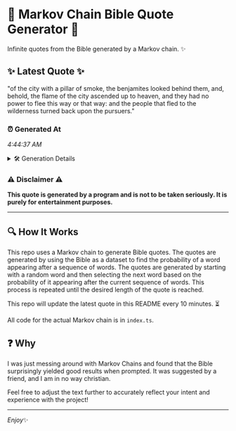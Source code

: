 # 📖 Markov Chain Bible Quote Generator 📖

Infinite quotes from the Bible generated by a Markov chain. ✨

## ✨ Latest Quote ✨
"of the city with a pillar of smoke, the benjamites looked behind them, and, behold, the flame of the city ascended up to heaven, and they had no power to flee this way or that way: and the people that fled to the wilderness turned back upon the pursuers."

### ⏰ Generated At
*4:44:37 AM*

<details>
    <summary>🛠️ Generation Details</summary>
    <p>
        <strong>🌱 Seed:</strong> of<br>
        <strong>🔄 Iterations:</strong> 48<br>
        <strong>📜 Context History:</strong><br>[ of ]: the<br>[ of, the ]: city<br>[ of, the, city ]: with<br>[ of, the, city, with ]: a<br>[ of, the, city, with, a ]: pillar<br>[ of, the, city, with, a, pillar ]: of<br>[ the, city, with, a, pillar, of ]: smoke,<br>[ city, with, a, pillar, of, smoke, ]: the<br>[ with, a, pillar, of, smoke,, the ]: benjamites<br>[ a, pillar, of, smoke,, the, benjamites ]: looked<br>[ pillar, of, smoke,, the, benjamites, looked ]: behind<br>[ of, smoke,, the, benjamites, looked, behind ]: them,<br>[ smoke,, the, benjamites, looked, behind, them, ]: and,<br>[ the, benjamites, looked, behind, them,, and, ]: behold,<br>[ benjamites, looked, behind, them,, and,, behold, ]: the<br>[ looked, behind, them,, and,, behold,, the ]: flame<br>[ behind, them,, and,, behold,, the, flame ]: of<br>[ them,, and,, behold,, the, flame, of ]: the<br>[ and,, behold,, the, flame, of, the ]: city<br>[ behold,, the, flame, of, the, city ]: ascended<br>[ the, flame, of, the, city, ascended ]: up<br>[ flame, of, the, city, ascended, up ]: to<br>[ of, the, city, ascended, up, to ]: heaven,<br>[ the, city, ascended, up, to, heaven, ]: and<br>[ city, ascended, up, to, heaven,, and ]: they<br>[ ascended, up, to, heaven,, and, they ]: had<br>[ up, to, heaven,, and, they, had ]: no<br>[ to, heaven,, and, they, had, no ]: power<br>[ heaven,, and, they, had, no, power ]: to<br>[ and, they, had, no, power, to ]: flee<br>[ they, had, no, power, to, flee ]: this<br>[ had, no, power, to, flee, this ]: way<br>[ no, power, to, flee, this, way ]: or<br>[ power, to, flee, this, way, or ]: that<br>[ to, flee, this, way, or, that ]: way:<br>[ flee, this, way, or, that, way: ]: and<br>[ this, way, or, that, way:, and ]: the<br>[ way, or, that, way:, and, the ]: people<br>[ or, that, way:, and, the, people ]: that<br>[ that, way:, and, the, people, that ]: fled<br>[ way:, and, the, people, that, fled ]: to<br>[ and, the, people, that, fled, to ]: the<br>[ the, people, that, fled, to, the ]: wilderness<br>[ people, that, fled, to, the, wilderness ]: turned<br>[ that, fled, to, the, wilderness, turned ]: back<br>[ fled, to, the, wilderness, turned, back ]: upon<br>[ to, the, wilderness, turned, back, upon ]: the<br>[ the, wilderness, turned, back, upon, the ]: pursuers.<br>
    </p>
</details>

### ⚠️ Disclaimer ⚠️
**This quote is generated by a program and is not to be taken seriously. It is purely for entertainment purposes.**

---

## 🔍 How It Works

This repo uses a Markov chain to generate Bible quotes. The quotes are generated by using the Bible as a dataset to find the probability of a word appearing after a sequence of words. The quotes are generated by starting with a random word and then selecting the next word based on the probability of it appearing after the current sequence of words. This process is repeated until the desired length of the quote is reached.

This repo will update the latest quote in this README every 10 minutes. ⏳

All code for the actual Markov chain is in `index.ts`.

## ❓ Why

I was just messing around with Markov Chains and found that the Bible surprisingly yielded good results when prompted. 
It was suggested by a friend, and I am in no way christian.

Feel free to adjust the text further to accurately reflect your intent and experience with the project!

---

*Enjoy*✨
